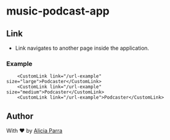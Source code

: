 # music-podcast-app

## Link

- Link navigates to another page inside the application.

### Example

```tsx
    <CustomLink link="/url-example" size="large">Podcaster</CustomLink>
    <CustomLink link="/url-example" size="medium">Podcaster</CustomLink>
    <CustomLink link="/url-example">Podcaster</CustomLink>
```

## Author

With ❤️ by [Alicia Parra](https://github.com/aliparra)
